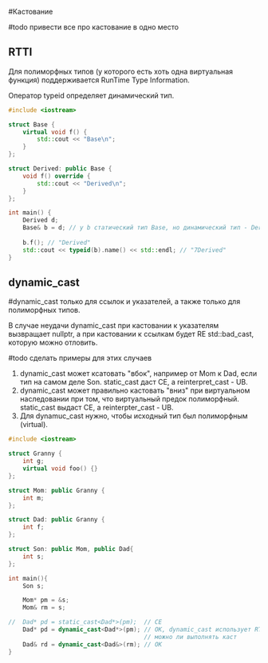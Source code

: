 #Кастование

<!-- Когда мы используем приведение типов, компилятор запоминает от какого объекта на самом деле был получен указатель -->
#todo привести все про кастование в одно место
## RTTI

Для полиморфных типов (у которого есть хоть одна виртуальная функция) поддерживается RunTime Type Information. 

Оператор typeid определяет динамический тип.

```C++
#include <iostream>

struct Base {
    virtual void f() {
        std::cout << "Base\n";
    }
};

struct Derived: public Base {
    void f() override {
        std::cout << "Derived\n";
    }
};

int main() {
    Derived d;
    Base& b = d; // у b статический тип Base, но динамический тип - Derived
    
    b.f(); // "Derived"
    std::cout << typeid(b).name() << std::endl; // "7Derived"
}
```

## dynamic_cast

#dynamic_cast только для ссылок и указателей, а также только для полиморфных типов.

В случае неудачи dynamic_cast при кастовании к указателям вызвращает nullptr, а при кастовании к ссылкам будет RE std::bad_cast, которую можно отловить.

#todo сделать примеры для этих случаев
1) dynamic_cast может ксатовать "вбок", например от Mom к Dad, если тип на самом деле Son. static_cast даст CE, а reinterpret_cast - UB.
2) dynamic_cast может правильно кастовать "вниз" при виртуальном наследовании при том, что виртуальный предок полиморфный. static_cast выдаст CE, а reinterpter_cast - UB.
3) Для dynamuc_cast нужно, чтобы исходный тип был полиморфным (virtual).

```C++
#include <iostream>

struct Granny {
    int g;
    virtual void foo() {}
};

struct Mom: public Granny {
    int m;
};

struct Dad: public Granny {
    int f;
};

struct Son: public Mom, public Dad{
    int s;
};

int main(){
    Son s;

    Mom* pm = &s;
    Mom& rm = s;

//  Dad* pd = static_cast<Dad*>(pm);  // CE
    Dad* pd = dynamic_cast<Dad*>(pm); // OK, dynamic_cast использует RTTI, чтобы понять
                                      // можно ли выполнять каст 
    Dad& rd = dynamic_cast<Dad&>(rm); // OK
}
```

